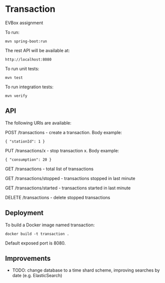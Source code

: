 # Transaction

EVBox assignment

To run:

    mvn spring-boot:run

The rest API will be available at:

    http://localhost:8080

To run unit tests:

    mvn test
    
To run integration tests:

    mvn verify   

## API

The following URIs are available:

POST /transactions - create a transaction. Body example:

    { "stationId": 1 }

PUT /transactions/x - stop transaction x. Body example:
                                       
    { "consumption": 20 }

GET /transactions - total list of transactions

GET /transactions/stopped - transactions stopped in last minute

GET /transactions/started - transactions started in last minute

DELETE /transactions - delete stopped transactions

## Deployment

To build a Docker image named transaction:

    docker build -t transaction .
    
Default exposed port is 8080.

## Improvements

- TODO: change database to a time shard scheme, improving searches by date (e.g. ElasticSearch)
